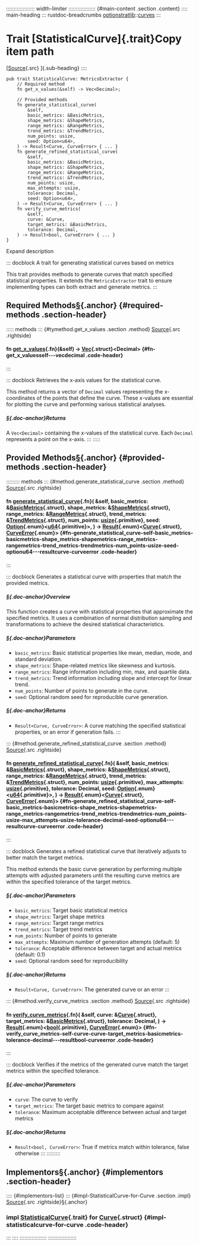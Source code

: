::::::::::::::::::: width-limiter
:::::::::::::::::: {#main-content .section .content}
:::: main-heading
::: rustdoc-breadcrumbs
[optionstratlib](../index.html)::[curves](index.html)
:::

# Trait [StatisticalCurve]{.trait}Copy item path

[[Source](../../src/optionstratlib/curves/traits.rs.html#81-314){.src}
]{.sub-heading}
::::

``` {.rust .item-decl}
pub trait StatisticalCurve: MetricsExtractor {
    // Required method
    fn get_x_values(&self) -> Vec<Decimal>;

    // Provided methods
    fn generate_statistical_curve(
        &self,
        basic_metrics: &BasicMetrics,
        shape_metrics: &ShapeMetrics,
        range_metrics: &RangeMetrics,
        trend_metrics: &TrendMetrics,
        num_points: usize,
        seed: Option<u64>,
    ) -> Result<Curve, CurveError> { ... }
    fn generate_refined_statistical_curve(
        &self,
        basic_metrics: &BasicMetrics,
        shape_metrics: &ShapeMetrics,
        range_metrics: &RangeMetrics,
        trend_metrics: &TrendMetrics,
        num_points: usize,
        max_attempts: usize,
        tolerance: Decimal,
        seed: Option<u64>,
    ) -> Result<Curve, CurveError> { ... }
    fn verify_curve_metrics(
        &self,
        curve: &Curve,
        target_metrics: &BasicMetrics,
        tolerance: Decimal,
    ) -> Result<bool, CurveError> { ... }
}
```

Expand description

::: docblock
A trait for generating statistical curves based on metrics

This trait provides methods to generate curves that match specified
statistical properties. It extends the `MetricsExtractor` trait to
ensure implementing types can both extract and generate metrics.
:::

## Required Methods[§](#required-methods){.anchor} {#required-methods .section-header}

::::: methods
::: {#tymethod.get_x_values .section .method}
[Source](../../src/optionstratlib/curves/traits.rs.html#92){.src
.rightside}

#### fn [get_x_values](#tymethod.get_x_values){.fn}(&self) -\> [Vec](https://doc.rust-lang.org/1.86.0/alloc/vec/struct.Vec.html "struct alloc::vec::Vec"){.struct}\<Decimal\> {#fn-get_x_valuesself---vecdecimal .code-header}
:::

::: docblock
Retrieves the x-axis values for the statistical curve.

This method returns a vector of `Decimal` values representing the
x-coordinates of the points that define the curve. These x-values are
essential for plotting the curve and performing various statistical
analyses.

##### [§](#returns){.doc-anchor}Returns

A `Vec<Decimal>` containing the x-values of the statistical curve. Each
`Decimal` represents a point on the x-axis.
:::
:::::

## Provided Methods[§](#provided-methods){.anchor} {#provided-methods .section-header}

::::::::: methods
::: {#method.generate_statistical_curve .section .method}
[Source](../../src/optionstratlib/curves/traits.rs.html#113-223){.src
.rightside}

#### fn [generate_statistical_curve](#method.generate_statistical_curve){.fn}( &self, basic_metrics: &[BasicMetrics](../geometrics/struct.BasicMetrics.html "struct optionstratlib::geometrics::BasicMetrics"){.struct}, shape_metrics: &[ShapeMetrics](../geometrics/struct.ShapeMetrics.html "struct optionstratlib::geometrics::ShapeMetrics"){.struct}, range_metrics: &[RangeMetrics](../geometrics/struct.RangeMetrics.html "struct optionstratlib::geometrics::RangeMetrics"){.struct}, trend_metrics: &[TrendMetrics](../geometrics/struct.TrendMetrics.html "struct optionstratlib::geometrics::TrendMetrics"){.struct}, num_points: [usize](https://doc.rust-lang.org/1.86.0/std/primitive.usize.html){.primitive}, seed: [Option](https://doc.rust-lang.org/1.86.0/core/option/enum.Option.html "enum core::option::Option"){.enum}\<[u64](https://doc.rust-lang.org/1.86.0/std/primitive.u64.html){.primitive}\>, ) -\> [Result](https://doc.rust-lang.org/1.86.0/core/result/enum.Result.html "enum core::result::Result"){.enum}\<[Curve](struct.Curve.html "struct optionstratlib::curves::Curve"){.struct}, [CurveError](../error/curves/enum.CurveError.html "enum optionstratlib::error::curves::CurveError"){.enum}\> {#fn-generate_statistical_curve-self-basic_metrics-basicmetrics-shape_metrics-shapemetrics-range_metrics-rangemetrics-trend_metrics-trendmetrics-num_points-usize-seed-optionu64---resultcurve-curveerror .code-header}
:::

::: docblock
Generates a statistical curve with properties that match the provided
metrics.

##### [§](#overview){.doc-anchor}Overview

This function creates a curve with statistical properties that
approximate the specified metrics. It uses a combination of normal
distribution sampling and transformations to achieve the desired
statistical characteristics.

##### [§](#parameters){.doc-anchor}Parameters

- `basic_metrics`: Basic statistical properties like mean, median, mode,
  and standard deviation.
- `shape_metrics`: Shape-related metrics like skewness and kurtosis.
- `range_metrics`: Range information including min, max, and quartile
  data.
- `trend_metrics`: Trend information including slope and intercept for
  linear trend.
- `num_points`: Number of points to generate in the curve.
- `seed`: Optional random seed for reproducible curve generation.

##### [§](#returns-1){.doc-anchor}Returns

- `Result<Curve, CurveError>`: A curve matching the specified
  statistical properties, or an error if generation fails.
:::

::: {#method.generate_refined_statistical_curve .section .method}
[Source](../../src/optionstratlib/curves/traits.rs.html#245-286){.src
.rightside}

#### fn [generate_refined_statistical_curve](#method.generate_refined_statistical_curve){.fn}( &self, basic_metrics: &[BasicMetrics](../geometrics/struct.BasicMetrics.html "struct optionstratlib::geometrics::BasicMetrics"){.struct}, shape_metrics: &[ShapeMetrics](../geometrics/struct.ShapeMetrics.html "struct optionstratlib::geometrics::ShapeMetrics"){.struct}, range_metrics: &[RangeMetrics](../geometrics/struct.RangeMetrics.html "struct optionstratlib::geometrics::RangeMetrics"){.struct}, trend_metrics: &[TrendMetrics](../geometrics/struct.TrendMetrics.html "struct optionstratlib::geometrics::TrendMetrics"){.struct}, num_points: [usize](https://doc.rust-lang.org/1.86.0/std/primitive.usize.html){.primitive}, max_attempts: [usize](https://doc.rust-lang.org/1.86.0/std/primitive.usize.html){.primitive}, tolerance: Decimal, seed: [Option](https://doc.rust-lang.org/1.86.0/core/option/enum.Option.html "enum core::option::Option"){.enum}\<[u64](https://doc.rust-lang.org/1.86.0/std/primitive.u64.html){.primitive}\>, ) -\> [Result](https://doc.rust-lang.org/1.86.0/core/result/enum.Result.html "enum core::result::Result"){.enum}\<[Curve](struct.Curve.html "struct optionstratlib::curves::Curve"){.struct}, [CurveError](../error/curves/enum.CurveError.html "enum optionstratlib::error::curves::CurveError"){.enum}\> {#fn-generate_refined_statistical_curve-self-basic_metrics-basicmetrics-shape_metrics-shapemetrics-range_metrics-rangemetrics-trend_metrics-trendmetrics-num_points-usize-max_attempts-usize-tolerance-decimal-seed-optionu64---resultcurve-curveerror .code-header}
:::

::: docblock
Generates a refined statistical curve that iteratively adjusts to better
match the target metrics.

This method extends the basic curve generation by performing multiple
attempts with adjusted parameters until the resulting curve metrics are
within the specified tolerance of the target metrics.

##### [§](#parameters-1){.doc-anchor}Parameters

- `basic_metrics`: Target basic statistical metrics
- `shape_metrics`: Target shape metrics
- `range_metrics`: Target range metrics
- `trend_metrics`: Target trend metrics
- `num_points`: Number of points to generate
- `max_attempts`: Maximum number of generation attempts (default: 5)
- `tolerance`: Acceptable difference between target and actual metrics
  (default: 0.1)
- `seed`: Optional random seed for reproducibility

##### [§](#returns-2){.doc-anchor}Returns

- `Result<Curve, CurveError>`: The generated curve or an error
:::

::: {#method.verify_curve_metrics .section .method}
[Source](../../src/optionstratlib/curves/traits.rs.html#298-313){.src
.rightside}

#### fn [verify_curve_metrics](#method.verify_curve_metrics){.fn}( &self, curve: &[Curve](struct.Curve.html "struct optionstratlib::curves::Curve"){.struct}, target_metrics: &[BasicMetrics](../geometrics/struct.BasicMetrics.html "struct optionstratlib::geometrics::BasicMetrics"){.struct}, tolerance: Decimal, ) -\> [Result](https://doc.rust-lang.org/1.86.0/core/result/enum.Result.html "enum core::result::Result"){.enum}\<[bool](https://doc.rust-lang.org/1.86.0/std/primitive.bool.html){.primitive}, [CurveError](../error/curves/enum.CurveError.html "enum optionstratlib::error::curves::CurveError"){.enum}\> {#fn-verify_curve_metrics-self-curve-curve-target_metrics-basicmetrics-tolerance-decimal---resultbool-curveerror .code-header}
:::

::: docblock
Verifies if the metrics of the generated curve match the target metrics
within the specified tolerance.

##### [§](#parameters-2){.doc-anchor}Parameters

- `curve`: The curve to verify
- `target_metrics`: The target basic metrics to compare against
- `tolerance`: Maximum acceptable difference between actual and target
  metrics

##### [§](#returns-3){.doc-anchor}Returns

- `Result<bool, CurveError>`: True if metrics match within tolerance,
  false otherwise
:::
:::::::::

## Implementors[§](#implementors){.anchor} {#implementors .section-header}

:::: {#implementors-list}
::: {#impl-StatisticalCurve-for-Curve .section .impl}
[Source](../../src/optionstratlib/curves/curve.rs.html#941-945){.src
.rightside}[§](#impl-StatisticalCurve-for-Curve){.anchor}

### impl [StatisticalCurve](trait.StatisticalCurve.html "trait optionstratlib::curves::StatisticalCurve"){.trait} for [Curve](struct.Curve.html "struct optionstratlib::curves::Curve"){.struct} {#impl-statisticalcurve-for-curve .code-header}
:::
::::
::::::::::::::::::
:::::::::::::::::::
